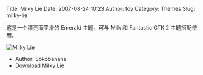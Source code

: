 Title: Milky Lie
Date: 2007-08-24 10:23
Author: toy
Category: Themes
Slug: milky-lie

这是一个漂亮而平滑的 Emerald 主题，可与 Milk 和 Fantastic GTK 2
主题搭配使用。

[![Milky
Lie](http://i.linuxtoy.org/i/2007/08/milky-lie_s.png)](http://i.linuxtoy.org/i/2007/08/milky-lie.png)

- Author: Sokobanana  
- [Download Milky
Lie](http://www.gnome-look.org/content/show.php/Milky+Lie?content=59145)
